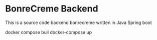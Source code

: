 # BonreCreme Backend 

This is a source code backend bonrecreme written in Java Spring boot


docker compose buil
docker-compose up